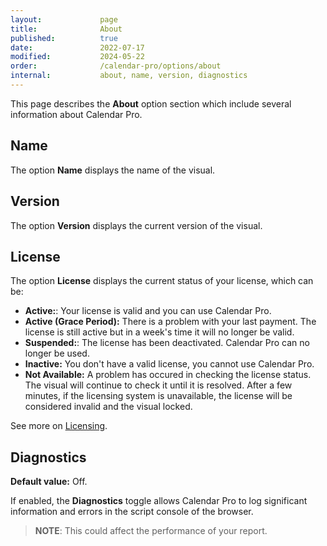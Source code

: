 ```yaml
---
layout:             page
title:              About 
published:          true
date:               2022-07-17
modified:           2024-05-22
order:              /calendar-pro/options/about
internal:           about, name, version, diagnostics
---
```

This page describes the **About** option section which include several information about Calendar Pro.

## Name
The option **Name** displays the name of the visual.

## Version
The option **Version** displays the current version of the visual.

## License
The option **License** displays the current status of your license, which can be:

- **Active:**: Your license is valid and you can use Calendar Pro.
- **Active (Grace Period):** There is a problem with your last payment. The license is still active but in a week's time it will no longer be valid.
- **Suspended:**: The license has been deactivated. Calendar Pro can no longer be used.
- **Inactive:** You don't have a valid license, you cannot use Calendar Pro.
- **Not Available:** A problem has occured in checking the license status. The visual will continue to check it until it is resolved. After a few minutes, if the licensing system is unavailable, the license will be considered invalid and the visual locked.

See more on [Licensing](../../licensing.md).

## Diagnostics
**Default value:** Off.

If enabled, the **Diagnostics** toggle allows Calendar Pro to log significant information and errors in the script console of the browser.
>**NOTE**: This could affect the performance of your report.

